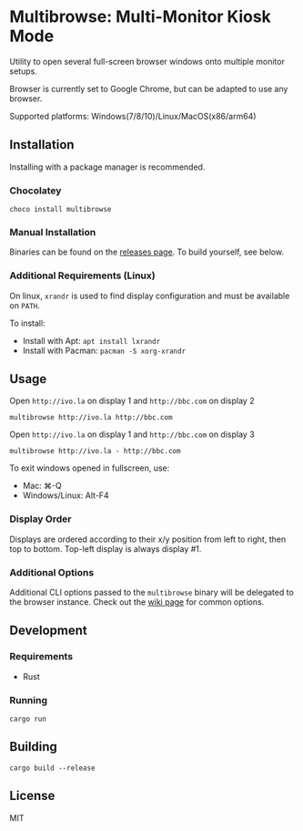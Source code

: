 Multibrowse: Multi-Monitor Kiosk Mode
=====================================

Utility to open several full-screen browser windows onto multiple monitor setups.

Browser is currently set to Google Chrome, but can be adapted to use any browser.

Supported platforms: Windows(7/8/10)/Linux/MacOS(x86/arm64)

Installation
------------

Installing with a package manager is recommended.

### Chocolatey

```
choco install multibrowse
```

### Manual Installation

Binaries can be found on the [releases page](https://github.com/foxxyz/multibrowse/releases). To build yourself, see below.

### Additional Requirements (Linux)

On linux, `xrandr` is used to find display configuration and must be available on `PATH`.

To install:
  * Install with Apt: `apt install lxrandr`
  * Install with Pacman: `pacman -S xorg-xrandr`

Usage
-----

Open `http://ivo.la` on display 1 and `http://bbc.com` on display 2

```
multibrowse http://ivo.la http://bbc.com
```

Open `http://ivo.la` on display 1 and `http://bbc.com` on display 3

```
multibrowse http://ivo.la - http://bbc.com
```

To exit windows opened in fullscreen, use:
 * Mac: ⌘-Q
 * Windows/Linux: Alt-F4

### Display Order

Displays are ordered according to their x/y position from left to right, then top to bottom. Top-left display is always display #1.

### Additional Options

Additional CLI options passed to the `multibrowse` binary will be delegated to the browser instance. Check out the [wiki page](https://github.com/foxxyz/multibrowse/wiki) for common options.


Development
-----------

### Requirements

 * Rust

### Running

`cargo run`

Building
--------

`cargo build --release`

License
-------

MIT
